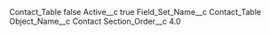 <?xml version="1.0" encoding="UTF-8"?>
<CustomMetadata xmlns="http://soap.sforce.com/2006/04/metadata" xmlns:xsi="http://www.w3.org/2001/XMLSchema-instance" xmlns:xsd="http://www.w3.org/2001/XMLSchema">
    <label>Contact_Table</label>
    <protected>false</protected>
    <values>
        <field>Active__c</field>
        <value xsi:type="xsd:boolean">true</value>
    </values>
    <values>
        <field>Field_Set_Name__c</field>
        <value xsi:type="xsd:string">Contact_Table</value>
    </values>
    <values>
        <field>Object_Name__c</field>
        <value xsi:type="xsd:string">Contact</value>
    </values>
    <values>
        <field>Section_Order__c</field>
        <value xsi:type="xsd:double">4.0</value>
    </values>
</CustomMetadata>
